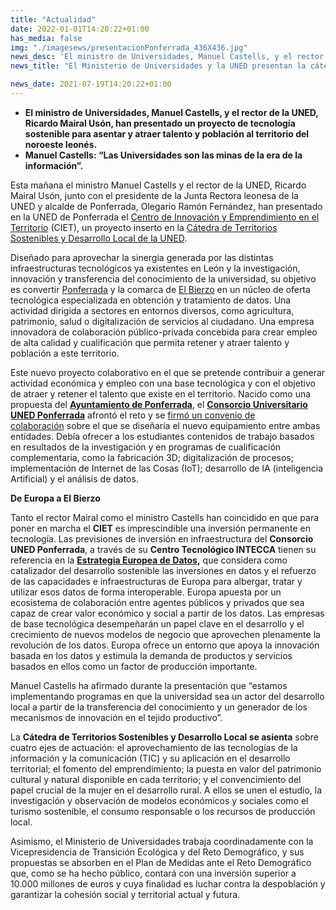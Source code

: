 ```yaml
---
title: "Actualidad"   
date: 2022-01-01T14:20:22+01:00
has_media: false
img: "./imagesews/presentacionPonferrada_436X436.jpg"
news_desc: 'El ministro de Universidades, Manuel Castells, y el rector de la UNED, Ricardo Mairal Usón, han presentado un proyecto de tecnología sostenible para asentar y atraer talento y población al territorio del noroeste leonés. Manuel Castells: “Las Universidades son las minas de la era de la información”.'
news_title: "El Ministerio de Universidades y la UNED presentan la cátedra de territorios sostenibles en Ponferrada"

news_date: 2021-07-19T14:20:22+01:00
---
```

<ul>
<li><b>El ministro de Universidades, Manuel Castells, y el rector de la UNED, Ricardo Mairal Us&oacute;n, han presentado un proyecto de tecnolog&iacute;a sostenible para asentar y atraer talento y poblaci&oacute;n al territorio del noroeste leon&eacute;s.</b></li>
<li><b>Manuel Castells: &ldquo;Las Universidades son las minas de la era de la informaci&oacute;n&rdquo;.</b></li>
</ul>
<p>Esta ma&ntilde;ana el ministro Manuel Castells y el rector de la UNED, Ricardo Mairal Us&oacute;n, junto con el presidente de la Junta Rectora leonesa de la UNED y alcalde de Ponferrada,&nbsp;Olegario Ram&oacute;n Fern&aacute;ndez, han presentado en la UNED de Ponferrada el<span>&nbsp;</span><a href="http://comunicacion.intecca.uned.es/?tag=centro-de-innovacion-y-emprendimiento-en-el-territorio-ciet">Centro de Innovaci&oacute;n y Emprendimiento en el Territorio</a><span>&nbsp;</span>(CIET), un proyecto inserto en la<span>&nbsp;</span><a href="http://catedraturismosostenible.es/">C&aacute;tedra de Territorios Sostenibles y Desarrollo Local de la UNED</a>.</p>
<p>Dise&ntilde;ado para aprovechar la sinergia generada por las distintas infraestructuras tecnol&oacute;gicos ya existentes en Le&oacute;n y la investigaci&oacute;n, innovaci&oacute;n y transferencia del conocimiento de la universidad, su objetivo es convertir<span>&nbsp;</span><a href="https://www.ayuntamiento-espana.es/ayuntamiento-ponferrada.html">Ponferrada</a><span>&nbsp;</span>y la comarca de<span>&nbsp;</span><a href="https://ccbierzo.com/municipios/">El Bierzo</a><span>&nbsp;</span>en un n&uacute;cleo de oferta tecnol&oacute;gica especializada en obtenci&oacute;n y tratamiento de datos. Una actividad dirigida a sectores en entornos diversos, como agricultura, patrimonio, salud o digitalizaci&oacute;n de servicios al ciudadano. Una empresa innovadora de colaboraci&oacute;n p&uacute;blico-privada concebida para crear empleo de alta calidad y cualificaci&oacute;n que permita retener y atraer talento y poblaci&oacute;n a este territorio.</p>
<p>Este nuevo proyecto colaborativo en el que se pretende contribuir a generar actividad econ&oacute;mica y empleo con una base tecnol&oacute;gica y con el objetivo de atraer y retener el talento que existe en el territorio. Nacido como una propuesta del<span>&nbsp;</span><a href="https://www.ponferrada.org/es"><b>Ayuntamiento de Ponferrada</b></a>, el<span>&nbsp;</span><a href="http://www.consorciounedponferrada.es/"><b>Consorcio Universitario UNED Ponferrada</b></a><span>&nbsp;</span>afront&oacute; el reto y se<span>&nbsp;</span><a href="http://portal.uned.es/portal/page?_pageid=93,70857998&amp;_dad=portal&amp;_schema=PORTAL">firm&oacute; un convenio de colaboraci&oacute;n</a><span>&nbsp;</span>sobre el que se dise&ntilde;ar&iacute;a el nuevo equipamiento entre ambas entidades. Deb&iacute;a ofrecer a los estudiantes contenidos de trabajo basados en resultados de la investigaci&oacute;n y en programas de cualificaci&oacute;n complementaria, como la fabricaci&oacute;n 3D; digitalizaci&oacute;n de procesos; implementaci&oacute;n de Internet de las Cosas (IoT); desarrollo de IA (inteligencia Artificial) y el an&aacute;lisis de datos.</p>
<p><b>De Europa a El Bierzo</b></p>
<p>Tanto el rector Mairal como el ministro Castells han coincidido en que para poner en marcha el<span>&nbsp;</span><b>CIET</b><span>&nbsp;</span>es imprescindible una inversi&oacute;n permanente en tecnolog&iacute;a. Las previsiones de inversi&oacute;n en infraestructura del<span>&nbsp;</span><b>Consorcio UNED Ponferrada</b>, a trav&eacute;s de su<span>&nbsp;</span><b>Centro Tecnol</b><b>&oacute;</b><b>gico INTECCA</b><span>&nbsp;</span>tienen su referencia en la<span>&nbsp;</span><a href="https://ec.europa.eu/info/strategy/priorities-2019-2024/europe-fit-digital-age/european-data-strategy_es"><b>Estrategia Europea de Datos</b></a><b>,</b><span>&nbsp;</span>que considera como catalizador del desarrollo sostenible las inversiones en datos y el refuerzo de las capacidades e infraestructuras de Europa para albergar, tratar y utilizar esos datos de forma interoperable. Europa apuesta por un ecosistema de colaboraci&oacute;n entre agentes p&uacute;blicos y privados que sea capaz de crear valor econ&oacute;mico y social a partir de los datos. Las empresas de base tecnol&oacute;gica desempe&ntilde;ar&aacute;n un papel clave en el desarrollo y el crecimiento de nuevos modelos de negocio que aprovechen plenamente la revoluci&oacute;n de los datos. Europa ofrece un entorno que apoya la innovaci&oacute;n basada en los datos y estimula la demanda de productos y servicios basados en ellos como un factor de producci&oacute;n importante.</p>
<p>Manuel Castells ha afirmado durante la presentaci&oacute;n que &ldquo;estamos implementando programas en que la universidad sea un actor del desarrollo local a partir de la transferencia del conocimiento y un generador de los mecanismos de innovaci&oacute;n en el tejido productivo&rdquo;.</p>
<p>La<span>&nbsp;</span><b>C&aacute;tedra de Territorios Sostenibles y Desarrollo Local se asienta</b><span>&nbsp;</span>sobre cuatro ejes de actuaci&oacute;n: el aprovechamiento de las tecnolog&iacute;as de la informaci&oacute;n y la comunicaci&oacute;n (TIC) y su aplicaci&oacute;n en el desarrollo territorial; el fomento del emprendimiento; la puesta en valor del patrimonio cultural y natural disponible en cada territorio; y el convencimiento del papel crucial de la mujer en el desarrollo rural. A ellos se unen el estudio, la investigaci&oacute;n y observaci&oacute;n de modelos econ&oacute;micos y sociales como el turismo sostenible, el consumo responsable o los recursos de producci&oacute;n local.</p>
<p>Asimismo, el Ministerio de Universidades trabaja coordinadamente con la Vicepresidencia de Transici&oacute;n Ecol&oacute;gica y del Reto Demogr&aacute;fico, y sus propuestas se absorben en el Plan de Medidas ante el Reto Demogr&aacute;fico que, como se ha hecho p&uacute;blico, contar&aacute; con una inversi&oacute;n superior a 10.000 millones de euros y cuya finalidad es luchar contra la despoblaci&oacute;n y garantizar la cohesi&oacute;n social y territorial actual y futura.</p>